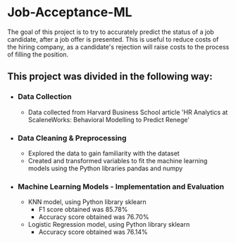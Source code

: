 # Job-Acceptance-ML

The goal of this project is to try to accurately predict the status of a job candidate, after a job offer is presented. This is useful to reduce costs of the hiring company, as a candidate's rejection will raise costs to the process of filling the position.

## This project was divided in the following way:
- ### Data Collection
  - Data collected from Harvard Business School article 'HR Analytics at ScaleneWorks: Behavioral Modelling to Predict Renege'
- ### Data Cleaning & Preprocessing
  - Explored the data to gain familiarity with the dataset
  - Created and transformed variables to fit the machine learning models using the Python libraries pandas and numpy
- ### Machine Learning Models - Implementation and Evaluation
  - KNN model, using Python library sklearn
    - F1 score obtained was 85.78%
    - Accuracy score obtained was 76.70%
  - Logistic Regression model, using Python library sklearn
    - Accuracy score obtained was 76.14%
